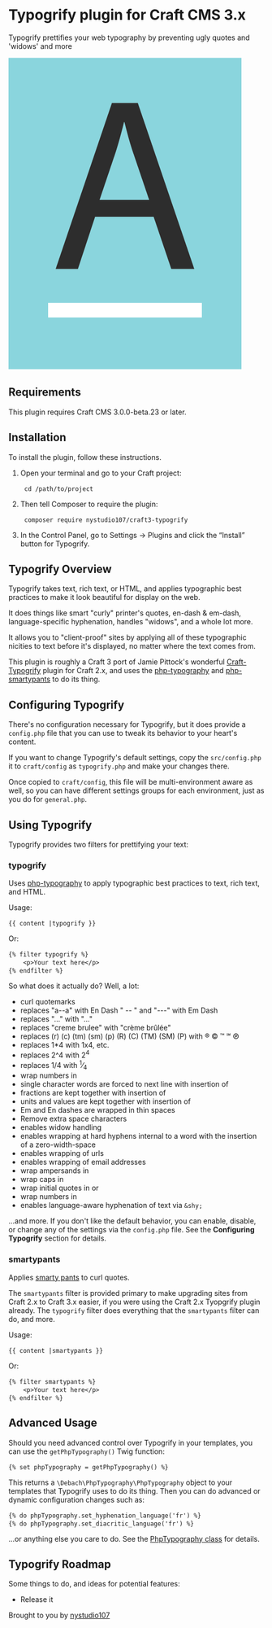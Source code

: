 # Typogrify plugin for Craft CMS 3.x

Typogrify prettifies your web typography by preventing ugly quotes and 'widows' and more

![Screenshot](resources/img/plugin-logo.png)

## Requirements

This plugin requires Craft CMS 3.0.0-beta.23 or later.

## Installation

To install the plugin, follow these instructions.

1. Open your terminal and go to your Craft project:

        cd /path/to/project

2. Then tell Composer to require the plugin:

        composer require nystudio107/craft3-typogrify

3. In the Control Panel, go to Settings → Plugins and click the “Install” button for Typogrify.

## Typogrify Overview

Typogrify takes text, rich text, or HTML, and applies typographic best practices to make it look beautiful for display on the web.

It does things like smart "curly" printer's quotes, en-dash & em-dash, language-specific hyphenation, handles "widows", and a whole lot more.

It allows you to "client-proof" sites by applying all of these typographic nicities to text before it's displayed, no matter where the text comes from.

This plugin is roughly a Craft 3 port of Jamie Pittock's wonderful [Craft-Typogrify](https://github.com/jamiepittock/craft-typogrify) plugin for Craft 2.x, and uses the [php-typography](https://github.com/debach/php-typography) and [php-smartypants](https://github.com/michelf/php-smartypants) to do its thing.

## Configuring Typogrify

There's no configuration necessary for Typogrify, but it does provide a `config.php` file that you can use to tweak its behavior to your heart's content.

If you want to change Typogrify's default settings, copy the `src/config.php` it to `craft/config` as `typogrify.php` and make your changes there.

Once copied to `craft/config`, this file will be multi-environment aware as well, so you can have different settings groups for each environment, just as you do for `general.php`.

## Using Typogrify

Typogrify provides two filters for prettifying your text:

### typogrify

Uses [php-typography](https://github.com/debach/php-typography) to apply typographic best practices to text, rich text, and HTML.

Usage:

```
{{ content |typogrify }}
```

Or:

```
{% filter typogrify %}
    <p>Your text here</p>
{% endfilter %}

```

So what does it actually do? Well, a lot:

- curl quotemarks
- replaces "a--a" with En Dash " -- " and "---" with Em Dash
- replaces "..." with "…"
- replaces "creme brulee" with "crème brûlée"
- replaces (r) (c) (tm) (sm) (p) (R) (C) (TM) (SM) (P) with ® © ™ ℠ ℗
- replaces 1*4 with 1x4, etc.
- replaces 2^4 with 2<sup>4</sup>
- replaces 1/4  with <sup>1</sup>&#8260;<sub>4</sub>
- wrap numbers in <span class="numbers">
- single character words are forced to next line with insertion of &nbsp;
- fractions are kept together with insertion of &nbsp;
- units and values are kept together with insertion of &nbsp;
- Em and En dashes are wrapped in thin spaces
- Remove extra space characters
- enables widow handling
- enables wrapping at hard hyphens internal to a word with the insertion of a zero-width-space
- enables wrapping of urls
- enables wrapping of email addresses
- wrap ampersands in <span class="amp">
- wrap caps in <span class="caps">
- wrap initial quotes in <span class="quo"> or <span class="dquo">
- wrap numbers in <span class="numbers">
- enables language-aware hyphenation of text via `&shy;`

...and more. If you don't like the default behavior, you can enable, disable, or change any of the settings via the `config.php` file. See the **Configuring Typogrify** section for details.

### smartypants

Applies [smarty pants](https://github.com/michelf/php-smartypants) to curl quotes.

The `smartypants` filter is provided primary to make upgrading sites from Craft 2.x to Craft 3.x easier, if you were using the Craft 2.x Tyopgrify plugin already. The `typogrify` filter does everything that the `smartypants` filter can do, and more.

Usage:

```
{{ content |smartypants }}
```

Or:

```
{% filter smartypants %}
    <p>Your text here</p>
{% endfilter %}

```

## Advanced Usage

Should you need advanced control over Typogrify in your templates, you can use the `getPhpTypography()` Twig function:

```
{% set phpTypography = getPhpTypography() %}
```

This returns a `\Debach\PhpTypography\PhpTypography` object to your templates that Typogrify uses to do its thing. Then you can do advanced or dynamic configuration changes such as:

```
{% do phpTypography.set_hyphenation_language('fr') %}
{% do phpTypography.set_diacritic_language('fr') %}
```

...or anything else you care to do. See the [PhpTypography class](https://github.com/debach/php-typography/blob/master/PhpTypography.php) for details.

## Typogrify Roadmap

Some things to do, and ideas for potential features:

* Release it

Brought to you by [nystudio107](https://nystudio107.com/)
